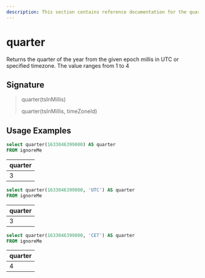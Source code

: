 ```yaml
---
description: This section contains reference documentation for the quarter function.
---
```


# quarter

Returns the quarter of the year from the given epoch millis in UTC or specified timezone. 
The value ranges from 1 to 4

## Signature

> quarter(tsInMillis)
>
> quarter(tsInMillis, timeZoneId)

## Usage Examples

```sql
select quarter(1633046399000) AS quarter
FROM ignoreMe
```

| quarter   |
| ------------- |
| 3 |

```sql
select quarter(1633046399000, 'UTC') AS quarter
FROM ignoreMe
```

| quarter   |
| ------------- |
| 3 |

```sql
select quarter(1633046399000, 'CET') AS quarter
FROM ignoreMe
```

| quarter   |
| ------------- |
| 4 |

